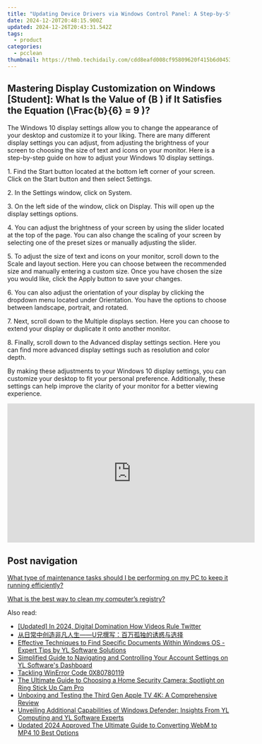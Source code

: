 ```yaml
---
title: "Updating Device Drivers via Windows Control Panel: A Step-by-Step Guide - YL Computing"
date: 2024-12-20T20:48:15.900Z
updated: 2024-12-26T20:43:31.542Z
tags:
  - product
categories:
  - pcclean
thumbnail: https://thmb.techidaily.com/cdd8eafd008cf95809620f415b6d0453d80ccae0c32a9023581f934b16334c5a.jpg
---
```


## Mastering Display Customization on Windows [Student]: What Is the Value of \(B \) if It Satisfies the Equation \(\Frac{b}{6} = 9 \)?

The Windows 10 display settings allow you to change the appearance of your desktop and customize it to your liking. There are many different display settings you can adjust, from adjusting the brightness of your screen to choosing the size of text and icons on your monitor. Here is a step-by-step guide on how to adjust your Windows 10 display settings. 

1\. Find the Start button located at the bottom left corner of your screen. Click on the Start button and then select Settings.

2\. In the Settings window, click on System.

3\. On the left side of the window, click on Display. This will open up the display settings options. 

4\. You can adjust the brightness of your screen by using the slider located at the top of the page. You can also change the scaling of your screen by selecting one of the preset sizes or manually adjusting the slider.

5\. To adjust the size of text and icons on your monitor, scroll down to the Scale and layout section. Here you can choose between the recommended size and manually entering a custom size. Once you have chosen the size you would like, click the Apply button to save your changes.

6\. You can also adjust the orientation of your display by clicking the dropdown menu located under Orientation. You have the options to choose between landscape, portrait, and rotated.

7\. Next, scroll down to the Multiple displays section. Here you can choose to extend your display or duplicate it onto another monitor.

8\. Finally, scroll down to the Advanced display settings section. Here you can find more advanced display settings such as resolution and color depth. 

By making these adjustments to your Windows 10 display settings, you can customize your desktop to fit your personal preference. Additionally, these settings can help improve the clarity of your monitor for a better viewing experience.

<!-- affiliate ads begin -->
<iframe width="560" height="315" src="https://www.youtube.com/embed/UCqHbpxQGP4?si=XGkajFHdqyoKNAFM" title="YouTube video player" frameborder="0" allow="accelerometer; autoplay; clipboard-write; encrypted-media; gyroscope; picture-in-picture; web-share" referrerpolicy="strict-origin-when-cross-origin" allowfullscreen></iframe>
<!-- affiliate ads end -->

## Post navigation

[What type of maintenance tasks should I be performing on my PC to keep it running efficiently?](https://tools.techidaily.com/pcclean/products/)

[What is the best way to clean my computer’s registry?](https://tools.techidaily.com/pcclean/products/)

<ins class="adsbygoogle"
     style="display:block"
     data-ad-format="autorelaxed"
     data-ad-client="ca-pub-7571918770474297"
     data-ad-slot="1223367746"></ins>

<ins class="adsbygoogle"
     style="display:block"
     data-ad-client="ca-pub-7571918770474297"
     data-ad-slot="8358498916"
     data-ad-format="auto"
     data-full-width-responsive="true"></ins>

<span class="atpl-alsoreadstyle">Also read:</span>
<div><ul>
<li><a href="https://twitter-videos.techidaily.com/updated-in-2024-digital-domination-how-videos-rule-twitter/"><u>[Updated] In 2024, Digital Domination How Videos Rule Twitter</u></a></li>
<li><a href="https://discover-bits.techidaily.com/u/"><u>从日常中创造非凡人生——U兄撰写：百万孤独的诱惑与选择</u></a></li>
<li><a href="https://discover-bits.techidaily.com/effective-techniques-to-find-specific-documents-within-windows-os-expert-tips-by-yl-software-solutions/"><u>Effective Techniques to Find Specific Documents Within Windows OS - Expert Tips by YL Software Solutions</u></a></li>
<li><a href="https://discover-bits.techidaily.com/simplified-guide-to-navigating-and-controlling-your-account-settings-on-yl-softwares-dashboard/"><u>Simplified Guide to Navigating and Controlling Your Account Settings on YL Software's Dashboard</u></a></li>
<li><a href="https://win11.techidaily.com/tackling-winerror-code-0x80780119/"><u>Tackling WinError Code 0X80780119</u></a></li>
<li><a href="https://review-topics.techidaily.com/the-ultimate-guide-to-choosing-a-home-security-camera-spotlight-on-ring-stick-up-cam-pro/"><u>The Ultimate Guide to Choosing a Home Security Camera: Spotlight on Ring Stick Up Cam Pro</u></a></li>
<li><a href="https://buynow-info.techidaily.com/unboxing-and-testing-the-third-gen-apple-tv-4k-a-comprehensive-review/"><u>Unboxing and Testing the Third Gen Apple TV 4K: A Comprehensive Review</u></a></li>
<li><a href="https://discover-bits.techidaily.com/unveiling-additional-capabilities-of-windows-defender-insights-from-yl-computing-and-yl-software-experts/"><u>Unveiling Additional Capabilities of Windows Defender: Insights From YL Computing and YL Software Experts</u></a></li>
<li><a href="https://video-content-creator.techidaily.com/updated-2024-approved-the-ultimate-guide-to-converting-webm-to-mp4-10-best-options/"><u>Updated 2024 Approved The Ultimate Guide to Converting WebM to MP4 10 Best Options</u></a></li>
</ul></div>

